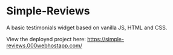 # Simple-Reviews
A basic testimonials widget based on vanilla JS, HTML and CSS.

View the deployed project here: https://simple-reviews.000webhostapp.com/
